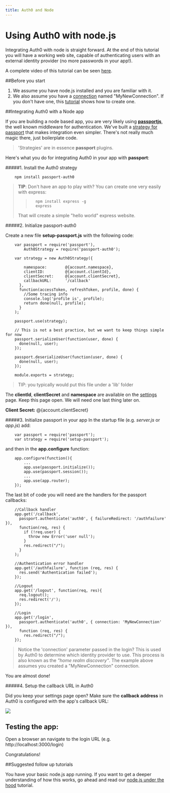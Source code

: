 ```yaml
---
title: Auth0 and Node
---
```

# Using Auth0 with node.js

Integrating Auth0 with node is straight forward. At the end of this tutorial you will have a working web site, capable of authenticating users with an external identity provider (no more passwords in your app!).

A complete video of this tutorial can be seen [here](http://a0-nodejs-tutorial-video).

##Before you start

1. We assume you have node.js installed and you are familiar with it.
2. We also assume you have a [connection](https://app.auth0.com/#/connections) named "MyNewConnection". If you don't have one, this [tutorial](a0-createconnection) shows how to create one.

##Integrating Auth0 with a Node app

If you are building a node based app, you are very likely using [__passportjs__](http://passportjs.org/), the well known middleware for authentication. We've built a [strategy for passport](https://github.com/qraftlabs/passport-auth0) that makes integration even simpler. There's not really much magic there, just boilerplate code.

> 'Strategies' are in essence __passport__ plugins. 

Here's what you do for integrating Auth0 in your app with __passport__:

#####1. Install the Auth0 strategy

        npm install passport-auth0

> __TIP__: Don't have an app to play with? You can create one very easily with express:
>>       npm install express -g
>>       express 
> That will create a simple "hello world" express website.

#####2. Initialize passport-auth0

Create a new file __setup-passport.js__ with the following code:

        var passport = require('passport'),
            Auth0Strategy = require('passport-auth0');
        
        var strategy = new Auth0Strategy({
            
            namespace:        @{account.namespace},
            clientID:         @{account.clientId},
            clientSecret:     @{account.clientSecret},
            callbackURL:      '/callback'
          },
          function(accessToken, refreshToken, profile, done) {
            //Some tracing info
            console.log('profile is', profile);
            return done(null, profile);
          }
        );
        
        passport.use(strategy);
        
        // This is not a best practice, but we want to keep things simple for now
        passport.serializeUser(function(user, done) {
          done(null, user); 
        });
        
        passport.deserializeUser(function(user, done) {
          done(null, user);
        });
        
        module.exports = strategy; 

> TIP: you typically would put this file under a 'lib' folder

The __clientId__, __clientSecret__ and __namespace__ are available on the [settings](https://app.auth0.com/#/settings) page. Keep this page open. We will need one last thing later on.

__Client Secret:__ @{account.clientSecret}

#####3. Initialize passport in your app
In the startup file (e.g. _server.js_ or _app.js_) add:

        var passport = require('passport');
        var strategy = require('setup-passport');

and then in the __app.configure__ function:

        app.configure(function(){
            ...
            app.use(passport.initialize());
            app.use(passport.session());
            ...
            app.use(app.router);
        });

The last bit of code you will need are the handlers for the passport callbacks:

        //Callback handler
        app.get('/callback', 
          passport.authenticate('auth0', { failureRedirect: '/authfailure' }), 
          function(req, res) {
            if (!req.user) {
              throw new Error('user null');
            }
            res.redirect("/");
          }
        );
        
        //Authentication error handler
        app.get('/authfailure', function (req, res) {
          res.send('Authentication failed');
        });
        
        //Logout
        app.get('/logout', function(req, res){
          req.logout();
          res.redirect('/');
        });
        
        //Login
        app.get('/login', 
          passport.authenticate('auth0', { connection: 'MyNewConnection' }), 
          function (req, res) {
            res.redirect("/");
        });

> Notice the 'connection' parameter passed in the login? This is used by Auth0 to determine which identity provider to use. This process is also known as the _"home realm discovery"_. The example above assumes you created a "MyNewConnection" connection.  

You are almost done! 

#####4. Setup the callback URL in Auth0

Did you keep your settings page open? Make sure the __callback address__ in Auth0 is configured with the app's callback URL:

![](http://markdownr.blob.core.windows.net/images/9043628631.png)

## Testing the app:

Open a browser an navigate to the login URL (e.g. http://localhost:3000/login)

Congratulations! 

##Suggested follow up tutorials

You have your basic node.js app running. If you want to get a deeper understanding of how this works, go ahead and read our [node.js under the hood](a0-node-underthehood) tutorial.
